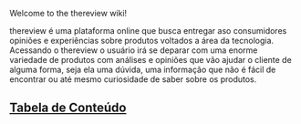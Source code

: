 Welcome to the thereview wiki!

thereview é uma plataforma online que busca entregar aso consumidores opiniões e experiências sobre produtos voltados a área da tecnologia. Acessando o thereview o usuário irá se deparar com uma enorme variedade de produtos com análises e opiniões que vão ajudar o cliente de alguma forma, seja ela uma dúvida, uma informação que não é fácil de encontrar ou até mesmo curiosidade de saber sobre os produtos.

## [Tabela de Conteúdo](https://github.com/Hercules-F/thereview/wiki/Tabela-de-conte%C3%BAdos)